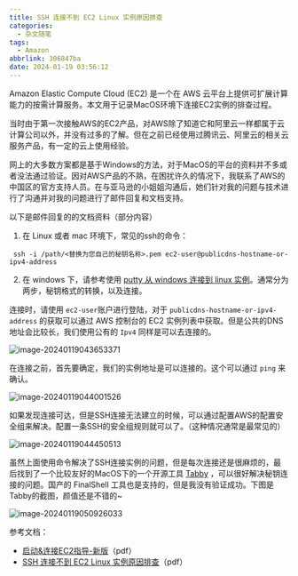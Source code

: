 ```yaml
---
title: SSH 连接不到 EC2 Linux 实例原因排查
categories:
  - 杂文随笔
tags:
  - Amazon
abbrlink: 306847ba
date: 2024-01-19 03:56:12
---
```

<meta name="referrer" content="no-referrer" />

Amazon Elastic Compute Cloud (EC2) 是一个在 AWS 云平台上提供可扩展计算能力的按需计算服务。本文用于记录MacOS环境下连接EC2实例的排查过程。

<!--more-->

当时由于第一次接触AWS的EC2产品，对AWS除了知道它和阿里云一样都属于云计算公司以外，并没有过多的了解。但在之前已经使用过腾讯云、阿里云的相关云服务产品，有一定的云上使用经验。

网上的大多数方案都是基于Windows的方法，对于MacOS的平台的资料并不多或者没法通过验证。因对AWS产品的不熟，在困扰许久的情况下，我联系了AWS的中国区的官方支持人员。在与亚马逊的小姐姐沟通后，她们针对我的问题与技术进行了沟通并对我的问题进行了邮件回复和文档支持。

以下是邮件回复的的文档资料（部分内容）

1. 在 Linux 或者 mac 环境下，常见的ssh的命令：

```shell
 ssh -i /path/<替换为您自己的秘钥名称>.pem ec2-user@publicdns-hostname-or-ipv4-address
```

2. 在 windows 下，请参考使用 [putty 从 windows 连接到 linux 实例](https://docs.aws.amazon.com/zh_cn/AWSEC2/latest/UserGuide/putty.html)。通常分为两步，秘钥格式的转换，以及连接。

连接时，请使用 `ec2-user`账户进行登陆，对于 `publicdns-hostname-or-ipv4-address` 的获取可以通过 AWS 控制台的 EC2 实例列表中获取。但是公共的DNS地址会比较长，我们使用公有的 `Ipv4` 同样是可以去连接的。

![image-20240119043653371](https://qiniu-image.gotojava.cn/blog/image-20240119043653371.png)

在连接之前，首先要确定，我们的实例地址是可以连接的。这个可以通过 `ping` 来确认。

![image-20240119044001526](https://qiniu-image.gotojava.cn/blog/image-20240119044001526.png)

如果发现连接可达，但是SSH连接无法建立的时候，可以通过配置AWS的配置安全组来解决。配置一条SSH的安全组规则就可以了。（这种情况通常是最常见的）

![image-20240119044450513](https://qiniu-image.gotojava.cn/blog/image-20240119044450513.png)

虽然上面使用命令解决了SSH连接实例的问题，但是每次连接还是很麻烦的，最后找到了一个比较友好的MacOS下的一个开源工具 [Tabby](https://tabby.sh/) ，可以很好解决秘钥连接的问题。国产的 FinalShell 工具也是支持的，但是我没有验证成功。下图是 Tabby的截图，颜值还是不错的~

![image-20240119050926033](https://qiniu-image.gotojava.cn/blog/image-20240119050926033.png)

参考文档：

- [启动&amp;连接EC2指导-新版](https://pan.baidu.com/s/1VIGY-7oBVbdyUeBWQUhWUg?pwd=8888)（pdf）
- [SSH 连接不到 EC2 Linux 实例原因排查](https://pan.baidu.com/s/1VIGY-7oBVbdyUeBWQUhWUg?pwd=8888)（pdf）
